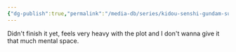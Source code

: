 ```yaml
---
{"dg-publish":true,"permalink":"/media-db/series/kidou-senshi-gundam-suisei-no-majo-season-2-2023/","title":"Kidou Senshi Gundam: Suisei no Majo Season 2","tags":["mediaDB/tv/series"],"noteIcon":"1"}
---
```


Didn't finish it yet, feels very heavy with the plot and I don't wanna give it that much mental space.